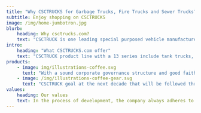```yaml
---
title: "Why CSCTRUCKS for Garbage Trucks, Fire Trucks and Sewer Trucks?"
subtitle: Enjoy shopping on CSCTRUCKS
image: /img/home-jumbotron.jpg
blurb:
    heading: Why csctrucks.com?
    text: "CSCTRUCK is one leading special purposed vehicle manufacturer in China, its predecessor Hubei Chu Sheng Motor Vehicle (Group) Co.Ltd (ChuSheng Co.) was established in 1970s is a hi-tech public company based upon the principle of customer satisfaction and build all its structure upon the concept. and till December 2018 after the CRRC reorganized with Zhuoyue Commerical Truck Co.Ltd it had been past half an century."
intro:
    heading: "What CSCTRUCKS.com offer"
    text: "CSCTRUCK product line with a 13 series include tank trucks, fire trucks, garbage trucks, sewer trucks, sweeper trucks, tow trucks, construction trucks, bucket trucks, crane moutned trucks, van trucks, trailers, tractor trucks and chassis truck of nearly 500-plus-model-lines. Covering the industry for sanitation & municipal, construction & buildings, mining operation, logistic transportation, liquid transportation, civil utility, oil & gas, logging etc..<a href="https://www.csctrucks.com/" target="_blank" title="CSCTRUCKS">CLICK HERE</a> "
products:
    - image: img/illustrations-coffee.svg
      text: "With a sound corporate governance structure and good faith for the concept of enterprise culture system. CSCTRUCK with international management systems of technical development, manufacturing processes and logistics, as well as strong sales network and perfect service system covering the whole domestic market and extending to the oversea market too. Recently, the main products are among the best of market share in China, and have entered the global market such as Serbian, the Middle East, and Southeast Asia, South American, Africa and other countries. "
    - image: /img/illustrations-coffee-gear.svg
      text: "CSCTRUCK goal at the next decade that will be followed through with concrete business strategies and action plans. The enterprise is awarded satisfied with the domestic and oversea consumer, CSCTRUCK company follows the conception” the enterprises should base on man” It insists on the quality policy” quality first, improvement, good faith, establish the brand". "The dreamers are the saviors of the world," wrote James Allen.“ As the visible world is sustained by the invisible, so men, through all their trials and sins and sordid vocations, are nourished by the beautiful visions of their solitary dreamers. Humanity cannot forget its dreamers; it cannot let their ideals fade and die; it lives in them; it knows them as the realities which it shall one day see and know."
values:
    heading: Our values
    text: In the process of development, the company always adheres to innovation drive and brand leadership, continuously improves product quality and management level, adheres to the road of scientific and technological innovation scale development, enhances the core competitiveness of enterprises, and the market share has increased year by year, the operating benefit is  improved steadily. In order to meet the new demands of the market under the “new normal” development model of Chinese economy, the enterprise accelerate the innovation drive and transformation and upgrading, and the products are transforming into new energy, intelligent and lightweight. Relying on CRRC Urban Tracffic Co., Ltd.'s advantages in brand, technology, resources and other aspects, try to build the growth pole of special automobile characteristic industry, boost Hubei Chusheng Vehicle Co., Ltd. to become futher bigger and stronger, and achieve the development goal of 10 billion yuan in five years.
---
```


